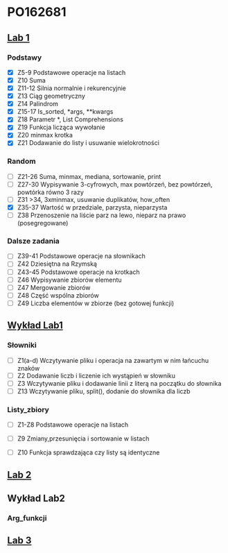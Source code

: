 # PO162681

## [Lab 1](https://github.com/Vex0on/PO162681/tree/main/lab1)

### Podstawy
- [x] Z5-9 Podstawowe operacje na listach
- [x] Z10 Suma
- [x] Z11-12 Silnia normalnie i rekurencyjnie
- [x] Z13 Ciąg geometryczny
- [x] Z14 Palindrom
- [x] Z15-17 Is_sorted, *args, **kwargs
- [x] Z18 Parametr *, List Comprehensions
- [x] Z19 Funkcja licząca wywołanie
- [x] Z20 minmax krotka
- [x] Z21 Dodawanie do listy i usuwanie wielokrotności

### Random
- [ ] Z21-26 Suma, minmax, mediana, sortowanie, print
- [ ] Z27-30 Wypisywanie 3-cyfrowych, max powtórzeń, bez powtórzeń, powtórka równo 3 razy
- [ ] Z31 >34, 3xminmax, usuwanie duplikatów, how_often
- [x] Z35-37 Wartość w przedziale, parzysta, nieparzysta
- [ ] Z38 Przenoszenie na liście parz na lewo, nieparz na prawo (posegregowane)

### Dalsze zadania
- [ ] Z39-41 Podstawowe operacje na słownikach
- [ ] Z42 Dziesiętna na Rzymską
- [ ] Z43-45 Podstawowe operacje na krotkach
- [ ] Z46 Wypisywanie zbiorów elementu
- [ ] Z47 Mergowanie zbiorów
- [ ] Z48 Część wspólna zbiorów
- [ ] Z49 Liczba elementów w zbiorze (bez gotowej funkcji)

## [Wykład Lab1](https://github.com/Vex0on/PO162681/tree/main/lab1/wykład)

### Słowniki
- [ ] Z1(a-d) Wczytywanie pliku i operacja na zawartym w nim łańcuchu znaków
- [ ] Z2 Dodawanie liczb i liczenie ich wystąpień w słowniku
- [ ] Z3 Wczytywanie pliku i dodawanie linii z literą na początku do słownika
- [ ] Z13 Wczytywanie pliku, split(), dodanie do słownika dla liczb
### Listy_zbiory
- [ ] Z1-Z8 Podstawowe operacje na listach
- [ ] Z9 Zmiany,przesunięcia i sortowanie w listach
- [ ] Z10 Funkcja sprawdzająca czy listy są identyczne


## [Lab 2](https://github.com/Vex0on/PO162681/tree/main/lab2)

## Wykład Lab2

### Arg_funkcji

## [Lab 3](https://github.com/Vex0on/PO162681/tree/main/lab3)
